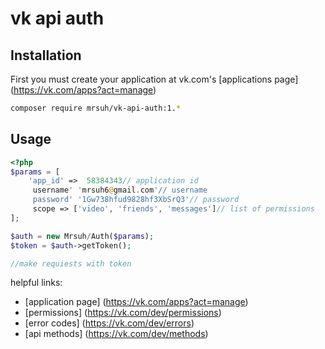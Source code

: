 # vk api auth

## Installation

First you must create your application at vk.com's [applications page] (https://vk.com/apps?act=manage)

```bash
composer require mrsuh/vk-api-auth:1.*
```

## Usage

``` php
<?php
$params = [
    'app_id' =>  58384343// application id
     username' 'mrsuh6@gmail.com'// username
     password' '1Gw738hfud9828hf3XbSrQ3'// password
     scope => ['video', 'friends', 'messages']// list of permissions
];

$auth = new Mrsuh/Auth($params);
$token = $auth->getToken();

//make requiests with token
```

helpful links:
* [application page] (https://vk.com/apps?act=manage)
* [permissions] (https://vk.com/dev/permissions)
* [error codes] (https://vk.com/dev/errors)
* [api methods] (https://vk.com/dev/methods)